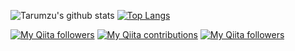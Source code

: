 ![Tarumzu's github stats](https://github-readme-stats.vercel.app/api?username=tarumzu&show_icons=true)
[![Top Langs](https://github-readme-stats.vercel.app/api/top-langs/?username=tarumzu&layout=compact)](https://github.com/anuraghazra/github-readme-stats)

[![My Qiita followers](https://qiita-badge.apiapi.app/s/tarumzu/posts.svg)](http://qiita.com/tarumzu)
[![My Qiita contributions](https://qiita-badge.apiapi.app/s/tarumzu/contributions.svg)](http://qiita.com/tarumzu)
[![My Qiita followers](https://qiita-badge.apiapi.app/s/tarumzu/followers.svg)](http://qiita.com/tarumzu)

